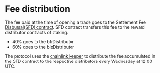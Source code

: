 # Fee distribution

The fee paid at the time of opening a trade goes to the [Settlement Fee Disbursal(SFD) contract](https://automation.chain.link/arbitrum/109303885389665712720457602338769546314168992214556194478546599960107579106479). SFD contract transfers this fee to the reward distributor contracts of staking.

* 40% goes to the bfrDistributor
* 60% goes to the blpDistributor

The protocol uses the [chainlink keeper](https://automation.chain.link/arbitrum/109303885389665712720457602338769546314168992214556194478546599960107579106479) to distribute the fee accumulated in the SFD contract to the respective distributors every Wednesday at 12:00 UTC.
